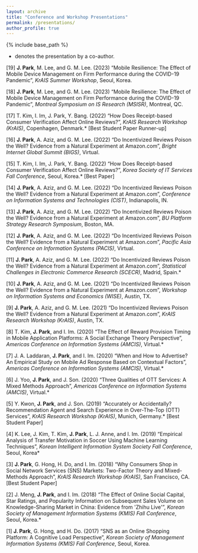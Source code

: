 ```yaml
---
layout: archive
title: "Conference and Workshop Presentations"
permalink: /presentations/
author_profile: true
---
```


{% include base_path %}

* denotes the presentation by a co-author.

[19]	**J. Park**, M. Lee, and G. M. Lee. (2023) “Mobile Resilience: The Effect of Mobile Device Management on Firm Performance during the COVID-19 Pandemic”, _KrAIS Summer Workshop_, Seoul, Korea.

[18]	**J. Park**, M. Lee, and G. M. Lee. (2023) “Mobile Resilience: The Effect of Mobile Device Management on Firm Performance during the COVID-19 Pandemic”, _Montreal Symposium on IS Research (MSISR)_, Montreal, QC.

[17]	T. Kim, I. Im, J. Park, Y. Bang. (2022) “How Does Receipt-based Consumer Verification Affect Online Reviews?”, _KrAIS Research Workshop (KrAIS)_, Copenhagen, Denmark.* [Best Student Paper Runner-up]

[16]	**J. Park**, A. Aziz, and G. M. Lee. (2022) “Do Incentivized Reviews Poison the Well? Evidence from a Natural Experiment at Amazon.com”, _Bright Internet Global Summit (BIGS)_, Virtual.

[15] T. Kim, I. Im, J. Park, Y. Bang. (2022) “How Does Receipt-based Consumer Verification Affect Online Reviews?”, _Korea Society of IT Services Fall Conference_, Seoul, Korea.* [Best Paper]

[14]	**J. Park**, A. Aziz, and G. M. Lee. (2022) “Do Incentivized Reviews Poison the Well? Evidence from a Natural Experiment at Amazon.com”, _Conference on Information Systems and Technologies (CIST)_, Indianapolis, IN.

[13]	**J. Park**, A. Aziz, and G. M. Lee. (2022) “Do Incentivized Reviews Poison the Well? Evidence from a Natural Experiment at Amazon.com”, _BU Platform Strategy Research Symposium_, Boston, MA.

[12]	**J. Park**, A. Aziz, and G. M. Lee. (2022) “Do Incentivized Reviews Poison the Well? Evidence from a Natural Experiment at Amazon.com”, _Pacific Asia Conference on Information Systems (PACIS)_, Virtual.

[11]	**J. Park**, A. Aziz, and G. M. Lee. (2022) “Do Incentivized Reviews Poison the Well? Evidence from a Natural Experiment at Amazon.com”, _Statistical Challenges in Electronic Commerce Research (SCECR)_, Madrid, Spain.*

[10]	**J. Park**, A. Aziz, and G. M. Lee. (2021) “Do Incentivized Reviews Poison the Well? Evidence from a Natural Experiment at Amazon.com”, _Workshop on Information Systems and Economics (WISE)_, Austin, TX.

[9]	**J. Park**, A. Aziz, and G. M. Lee. (2021) “Do Incentivized Reviews Poison the Well? Evidence from a Natural Experiment at Amazon.com”, _KrAIS Research Workshop (KrAIS)_, Austin, TX.

[8]	T. Kim, **J. Park**, and I. Im. (2020) “The Effect of Reward Provision Timing in Mobile Application Platforms: A Social Exchange Theory Perspective”, _Americas Conference on Information Systems (AMCIS)_, Virtual.*

[7]	J. A. Laddaran, **J. Park**, and I. Im. (2020) “When and How to Advertise? An Empirical Study on Mobile Ad Response Based on Contextual Factors”, _Americas Conference on Information Systems (AMCIS)_, Virtual.*

[6]	J. Yoo, **J. Park**, and J. Son. (2020) “Three Qualities of OTT Services: A Mixed Methods Approach”, _Americas Conference on Information Systems (AMCIS)_, Virtual.*

[5]	Y. Kwon, **J. Park**, and J. Son. (2019) “Accurately or Accidentally? Recommendation Agent and Search Experience in Over-The-Top (OTT) Services”, _KrAIS Research Workshop (KrAIS)_, Munich, Germany.* [Best Student Paper]

[4]	K. Lee, J. Kim, T. Kim, **J. Park**, L. J. Anne, and I. Im. (2019) “Empirical Analysis of Transfer Motivation in Soccer Using Machine Learning Techniques”, _Korean Intelligent Information System Society Fall Conference_, Seoul, Korea*

[3]	**J. Park**, G. Hong, H. Do, and I. Im. (2018) “Why Consumers Shop in Social Network Services (SNS) Markets: Two-Factor Theory and Mixed-Methods Approach”, _KrAIS Research Workshop (KrAIS)_, San Francisco, CA. [Best Student Paper]

[2] J. Meng, **J. Park**, and I. Im. (2018) “The Effect of Online Social Capital, Star Ratings, and Popularity Information on Subsequent Sales Volume on Knowledge-Sharing Market in China: Evidence from 'Zhihu Live'”, _Korean Society of Management Information Systems (KMIS) Fall Conference_, Seoul, Korea.*

[1]	**J. Park**, G. Hong, and H. Do. (2017) “SNS as an Online Shopping Platform: A Cognitive Load Perspective”, _Korean Society of Management Information Systems (KMIS) Fall Conference_, Seoul, Korea.


